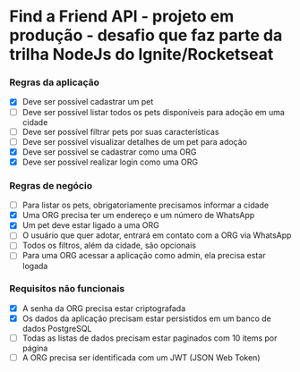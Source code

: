 # Find a Friend API - projeto em produção - desafio que faz parte da trilha NodeJs do Ignite/Rocketseat

### Regras da aplicação

- [x] Deve ser possível cadastrar um pet 
- [ ] Deve ser possível listar todos os pets disponíveis para adoção em uma cidade 
- [ ] Deve ser possível filtrar pets por suas características 
- [ ] Deve ser possível visualizar detalhes de um pet para adoção 
- [x] Deve ser possível se cadastrar como uma ORG 
- [x] Deve ser possível realizar login como uma ORG

### Regras de negócio

- [ ] Para listar os pets, obrigatoriamente precisamos informar a cidade 
- [x] Uma ORG precisa ter um endereço e um número de WhatsApp 
- [x] Um pet deve estar ligado a uma ORG 
- [ ] O usuário que quer adotar, entrará em contato com a ORG via WhatsApp 
- [ ] Todos os filtros, além da cidade, são opcionais 
- [ ] Para uma ORG acessar a aplicação como admin, ela precisa estar logada

### Requisitos não funcionais

- [x] A senha da ORG precisa estar criptografada 
- [x] Os dados da aplicação precisam estar persistidos em um banco de dados PostgreSQL 
- [ ] Todas as listas de dados precisam estar paginados com 10 items por página 
- [ ] A ORG precisa ser identificada com um JWT (JSON Web Token)